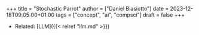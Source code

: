 +++
title = "Stochastic Parrot"
author = ["Daniel Biasiotto"]
date = 2023-12-18T09:05:00+01:00
tags = ["concept", "ai", "compsci"]
draft = false
+++

-   Related: [LLM]({{< relref "llm.md" >}})
